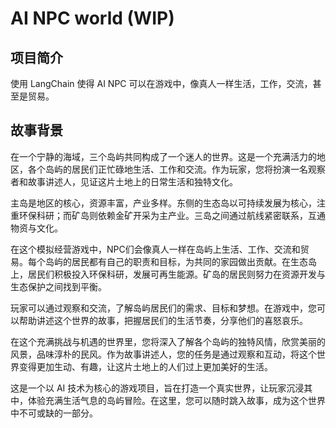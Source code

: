 # AI NPC world (WIP)

## 项目简介

使用 LangChain 使得 AI NPC 可以在游戏中，像真人一样生活，工作，交流，甚至是贸易。

## 故事背景
在一个宁静的海域，三个岛屿共同构成了一个迷人的世界。这是一个充满活力的地区，各个岛屿的居民们正忙碌地生活、工作和交流。作为玩家，您将扮演一名观察者和故事讲述人，见证这片土地上的日常生活和独特文化。

主岛是地区的核心，资源丰富，产业多样。东侧的生态岛以可持续发展为核心，注重环保科研；而矿岛则依赖金矿开采为主产业。三岛之间通过航线紧密联系，互通物资与文化。

在这个模拟经营游戏中，NPC们会像真人一样在岛屿上生活、工作、交流和贸易。每个岛屿的居民都有自己的职责和目标，为共同的家园做出贡献。在生态岛上，居民们积极投入环保科研，发展可再生能源。矿岛的居民则努力在资源开发与生态保护之间找到平衡。

玩家可以通过观察和交流，了解岛屿居民们的需求、目标和梦想。在游戏中，您可以帮助讲述这个世界的故事，把握居民们的生活节奏，分享他们的喜怒哀乐。

在这个充满挑战与机遇的世界里，您将深入了解各个岛屿的独特风情，欣赏美丽的风景，品味淳朴的民风。作为故事讲述人，您的任务是通过观察和互动，将这个世界变得更加生动、有趣，让这片土地上的人们过上更加美好的生活。

这是一个以 AI 技术为核心的游戏项目，旨在打造一个真实世界，让玩家沉浸其中，体验充满生活气息的岛屿冒险。在这里，您可以随时跳入故事，成为这个世界中不可或缺的一部分。


